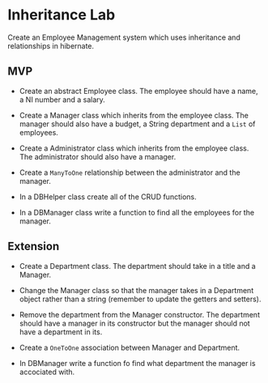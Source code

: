 # Inheritance Lab

Create an Employee Management system which uses inheritance and relationships in hibernate.

## MVP
- Create an abstract Employee class.  The employee should have a name, a NI number and a salary.

- Create a Manager class which inherits from the employee class.  The manager should also have a budget, a String department and a `List` of employees.

- Create a Administrator class which inherits from the employee class.  The administrator should also have a manager.

- Create a `ManyToOne` relationship between the administrator and the manager.

- In a DBHelper class create all of the CRUD functions.

- In a DBManager class write a function to find all the employees for the manager.

## Extension
- Create a Department class.  The department should take in a title and a Manager.

- Change the Manager class so that the manager takes in a Department object rather than a string (remember to update the getters and setters).

- Remove the department from the Manager constructor.  The department should have a manager in its constructor but the manager should not have a department in its.

- Create a `OneToOne` association between Manager and Department.

- In DBManager write a function fo find what department the manager is accociated with.